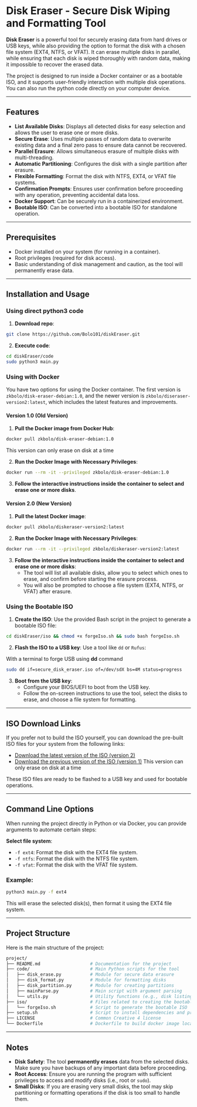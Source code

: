 
# Disk Eraser - Secure Disk Wiping and Formatting Tool

**Disk Eraser** is a powerful tool for securely erasing data from hard drives or USB keys, while also providing the option to format the disk with a chosen file system (EXT4, NTFS, or VFAT). It can erase multiple disks in parallel, while ensuring that each disk is wiped thoroughly with random data, making it impossible to recover the erased data.

The project is designed to run inside a Docker container or as a bootable ISO, and it supports user-friendly interaction with multiple disk operations. You can also run the python code directly on your computer device.

---

## Features

- **List Available Disks**: Displays all detected disks for easy selection and allows the user to erase one or more disks.
- **Secure Erase**: Uses multiple passes of random data to overwrite existing data and a final zero pass to ensure data cannot be recovered.
- **Parallel Erasure**: Allows simultaneous erasure of multiple disks with multi-threading.
- **Automatic Partitioning**: Configures the disk with a single partition after erasure.
- **Flexible Formatting**: Format the disk with NTFS, EXT4, or VFAT file systems.
- **Confirmation Prompts**: Ensures user confirmation before proceeding with any operation, preventing accidental data loss.
- **Docker Support**: Can be securely run in a containerized environment.
- **Bootable ISO**: Can be converted into a bootable ISO for standalone operation.
  
---

## Prerequisites

- Docker installed on your system (for running in a container).
- Root privileges (required for disk access).
- Basic understanding of disk management and caution, as the tool will permanently erase data.

---

## Installation and Usage

### Using direct python3 code

1. **Download repo**:
```bash
git clone https://github.com/Bolo101/diskEraser.git
```
2. **Execute code**:
```bash
cd diskEraser/code
sudo python3 main.py
```

### Using with Docker

You have two options for using the Docker container. The first version is `zkbolo/disk-eraser-debian:1.0`, and the newer version is `zkbolo/diseraser-version2:latest`, which includes the latest features and improvements.

#### Version 1.0 (Old Version)
1. **Pull the Docker image from Docker Hub**:
```bash
docker pull zkbolo/disk-eraser-debian:1.0
```
This version can only erase on disk at a time

2. **Run the Docker Image with Necessary Privileges**:
```bash
docker run --rm -it --privileged zkbolo/disk-eraser-debian:1.0
```

3. **Follow the interactive instructions inside the container to select and erase one or more disks**.

#### Version 2.0 (New Version)
1. **Pull the latest Docker image**:
```bash
docker pull zkbolo/diskeraser-version2:latest
```

2. **Run the Docker Image with Necessary Privileges**:
```bash
docker run --rm -it --privileged zkbolo/diskeraser-version2:latest
```

3. **Follow the interactive instructions inside the container to select and erase one or more disks**:
   - The tool will list all available disks, allow you to select which ones to erase, and confirm before starting the erasure process.
   - You will also be prompted to choose a file system (EXT4, NTFS, or VFAT) after erasure.

### Using the Bootable ISO

1. **Create the ISO**: Use the provided Bash script in the project to generate a bootable ISO file:

```bash
cd diskEraser/iso && chmod +x forgeIso.sh && sudo bash forgeIso.sh
```

2. **Flash the ISO to a USB key**: Use a tool like `dd` or `Rufus`:

With a terminal to forge USB using **dd** command
```bash
sudo dd if=secure_disk_eraser.iso of=/dev/sdX bs=4M status=progress
```

3. **Boot from the USB key**:
   - Configure your BIOS/UEFI to boot from the USB key.
   - Follow the on-screen instructions to use the tool, select the disks to erase, and choose a file system for formatting.

---

## ISO Download Links

If you prefer not to build the ISO yourself, you can download the pre-built ISO files for your system from the following links:

- [Download the latest version of the ISO (version 2)](https://archive.org/details/diskeraserv2)
- [Download the previous version of the ISO (version 1)](https://archive.org/details/diskeraser)
This version can only erase on disk at a time

These ISO files are ready to be flashed to a USB key and used for bootable operations.

---

## Command Line Options

When running the project directly in Python or via Docker, you can provide arguments to automate certain steps:

**Select file system**:
- `-f ext4`: Format the disk with the EXT4 file system.
- `-f ntfs`: Format the disk with the NTFS file system.
- `-f vfat`: Format the disk with the VFAT file system.

### Example:

```bash
python3 main.py -f ext4
```

This will erase the selected disk(s), then format it using the EXT4 file system.

---

## Project Structure

Here is the main structure of the project:

```bash
project/
├── README.md                   # Documentation for the project
├── code/                       # Main Python scripts for the tool
│   ├── disk_erase.py           # Module for secure data erasure
│   ├── disk_format.py          # Module for formatting disks
│   ├── disk_partition.py       # Module for creating partitions
│   ├── mainParse.py            # Main script with argument parsing
│   └── utils.py                # Utility functions (e.g., disk listing)
├── iso/                        # Files related to creating the bootable ISO
│   └── forgeIso.sh             # Script to generate the bootable ISO
├── setup.sh                    # Script to install dependencies and prepare the project
├── LICENSE                     # Common Creative 4 license
└── Dockerfile                  # Dockerfile to build docker image locally
```

---

## Notes

- **Disk Safety**: The tool **permanently erases** data from the selected disks. Make sure you have backups of any important data before proceeding.
- **Root Access**: Ensure you are running the program with sufficient privileges to access and modify disks (i.e., root or `sudo`).
- **Small Disks**: If you are erasing very small disks, the tool may skip partitioning or formatting operations if the disk is too small to handle them.
